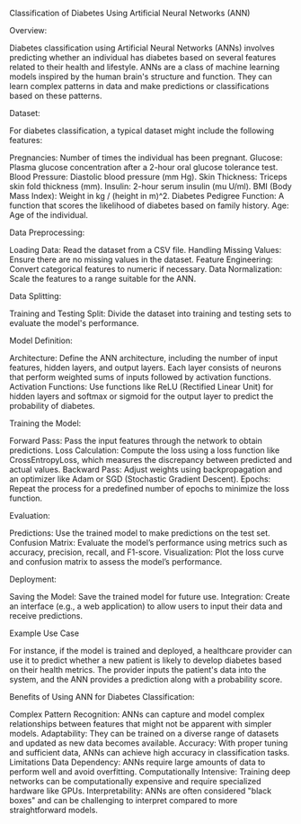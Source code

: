 Classification of Diabetes Using Artificial Neural Networks (ANN)


Overview:

Diabetes classification using Artificial Neural Networks (ANNs) involves predicting whether an individual has diabetes based on several features related to their health and lifestyle. ANNs are a class of machine learning models inspired by the human brain's structure and function. They can learn complex patterns in data and make predictions or classifications based on these patterns.

Dataset:

For diabetes classification, a typical dataset might include the following features:

Pregnancies:           Number of times the individual has been pregnant.
Glucose:        Plasma glucose concentration after a 2-hour oral glucose tolerance test.
Blood Pressure:        Diastolic blood pressure (mm Hg).
Skin Thickness:        Triceps skin fold thickness (mm).
Insulin:       2-hour serum insulin (mu U/ml).
BMI (Body Mass Index):       Weight in kg / (height in m)^2.
Diabetes Pedigree Function:        A function that scores the likelihood of diabetes based on family history.
Age:        Age of the individual.

Data Preprocessing:

Loading Data:  Read the dataset from a CSV file.
Handling Missing Values:  Ensure there are no missing values in the dataset.
Feature Engineering:  Convert categorical features to numeric if necessary.
Data Normalization:  Scale the features to a range suitable for the ANN.

Data Splitting:

Training and Testing Split:  Divide the dataset into training and testing sets to evaluate the model's performance.

Model Definition:

Architecture:  Define the ANN architecture, including the number of input features, hidden layers, and output layers. Each layer consists of neurons that perform weighted sums of inputs followed by activation functions.
Activation Functions:  Use functions like ReLU (Rectified Linear Unit) for hidden layers and softmax or sigmoid for the output layer to predict the probability of diabetes.

Training the Model:

Forward Pass:  Pass the input features through the network to obtain predictions.
Loss Calculation:  Compute the loss using a loss function like CrossEntropyLoss, which measures the discrepancy between predicted and actual values.
Backward Pass:  Adjust weights using backpropagation and an optimizer like Adam or SGD (Stochastic Gradient Descent).
Epochs:  Repeat the process for a predefined number of epochs to minimize the loss function.

Evaluation:

Predictions:  Use the trained model to make predictions on the test set.
Confusion Matrix:  Evaluate the model’s performance using metrics such as accuracy, precision, recall, and F1-score.
Visualization:  Plot the loss curve and confusion matrix to assess the model’s performance.

Deployment:

Saving the Model:  Save the trained model for future use.
Integration:  Create an interface (e.g., a web application) to allow users to input their data and receive predictions.

Example Use Case

For instance, if the model is trained and deployed, a healthcare provider can use it to predict whether a new patient is likely to develop diabetes based on their health metrics. The provider inputs the patient's data into the system, and the ANN provides a prediction along with a probability score.

Benefits of Using ANN for Diabetes Classification:

Complex Pattern Recognition:  ANNs can capture and model complex relationships between features that might not be apparent with simpler models.
Adaptability:  They can be trained on a diverse range of datasets and updated as new data becomes available.
Accuracy:  With proper tuning and sufficient data, ANNs can achieve high accuracy in classification tasks.
Limitations
Data Dependency:  ANNs require large amounts of data to perform well and avoid overfitting.
Computationally Intensive:  Training deep networks can be computationally expensive and require specialized hardware like GPUs.
Interpretability:  ANNs are often considered "black boxes" and can be challenging to interpret compared to more straightforward models.
